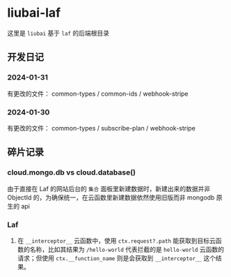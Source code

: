 # liubai-laf

这里是 `liubai` 基于 `laf` 的后端根目录

## 开发日记


### 2024-01-31

有更改的文件：
common-types / common-ids / webhook-stripe

### 2024-01-30

有更改的文件：
common-types / subscribe-plan / webhook-stripe


## 碎片记录


### cloud.mongo.db vs cloud.database()

由于直接在 Laf 的网站后台的 `集合` 面板里新建数据时，新建出来的数据并非 ObjectId 的，为确保统一，在云函数里新建数据依然使用旧版而非 mongodb 原生的 api


### Laf

1. 在 `__interceptor__` 云函数中，使用 `ctx.request?.path` 能获取到目标云函数的名称，比如其结果为 `/hello-world` 代表拦截的是 `hello-world` 云函数的请求；但使用 `ctx.__function_name` 则是会获取到 `__interceptor__` 这个结果。